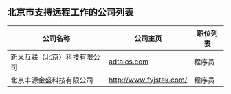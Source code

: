 ## 北京市支持远程工作的公司列表

| 公司名称 | 公司主页 | 职位列表 |
| --- | --- | --- |
| 新义互联（北京）科技有限公司 | [adtalos.com](https://adtalos.com/) | 程序员 |
| 北京丰源金盛科技有限公司 | http://www.fyjstek.com/ | 程序员 |
